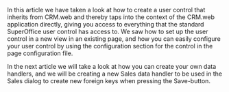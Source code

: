 <properties date="2016-06-24"
SortOrder="15"
/>

In this article we have taken a look at how to create a user control that inherits from CRM.web and thereby taps into the context of the CRM.web application directly, giving you access to everything that the standard SuperOffice user control has access to. We saw how to set up the user control in a new view in an existing page, and how you can easily configure your user control by using the configuration section for the control in the page configuration file.

In the next article we will take a look at how you can create your own data handlers, and we will be creating a new Sales data handler to be used in the Sales dialog to create new foreign keys when pressing the Save-button.
